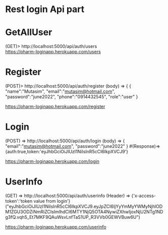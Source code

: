 # Rest login Api part

# GetAllUser

(GET)> http://localhost:5000/api/auth/users  
 https://pharm-loginapp.herokuapp.com/users

# Register

(POST)> http://localhost:5000/api/auth/register
(body) => {
{
"name":"Mutasim",
"email":"mutasim@hotmail.com",
"password":"june2022",
"phone":"0914432545",
"role":"user"
}

https://pharm-loginapp.herokuapp.com/register

# Login

(POST) => http://localhost:5000/api/auth/login
(body) => {
"email":"mutasim@hotmail.com",
"password":"june2022"
}
#(Response)=> {auth:true,token:'eyJhbGciOiJIUzI1NiIsInR5cCI6IkpXVCJ9'}

https://pharm-loginapp.herokuapp.com/login

# UserInfo

(GET) => http://localhost:5000/api/auth/userinfo
(Header) => {'x-access-token':'token value from login'}
("eyJhbGciOiJIUzI1NiIsInR5cCI6IkpXVCJ9.eyJpZCI6IjYyYmMyYWMyNjhlODM1ZGU3ODZiNmRiZCIsImlhdCI6MTY1NjQ5OTA4NywiZXhwIjoxNjU2NTg1NDg3fQ.vqh5_Et7MKF9QAuWsvLnfTaS1UP_R3VVb0GEWVBuw6U")

https://pharm-loginapp.herokuapp.com/userinfo
